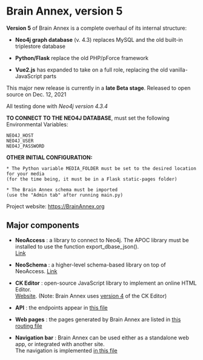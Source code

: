 # Brain Annex, version 5

**Version 5** of Brain Annex is a complete overhaul of its internal structure:

* **Neo4j graph database** (v. 4.3) replaces MySQL and the old built-in triplestore database


* **Python/Flask** replace the old PHP/pForce framework


* **Vue2.js** has expanded to take on a full role, replacing the old vanilla-JavaScript parts

This major new release is currently in a **late Beta stage**.  Released to open source on Dec. 12, 2021

All testing done with *Neo4j version 4.3.4*

**TO CONNECT TO THE NEO4J DATABASE**, must set the following Environmental Variables:

    NEO4J_HOST
    NEO4J_USER
    NEO4J_PASSWORD

**OTHER INITIAL CONFIGURATION:**

    * The Python variable MEDIA_FOLDER must be set to the desired location for your media
    (for the time being, it must be in a Flask static-pages folder)
    
    * The Brain Annex schema must be imported
    (use the "Admin tab" after running main.py) 

Project website: https://BrainAnnex.org

## Major components
* **NeoAccess** : a library to connect to Neo4j.
  The APOC library must be installed to use the function export_dbase_json().  
  [Link](https://github.com/BrainAnnex/brain-annex/tree/main/BrainAnnex/modules/neo_access)


* **NeoSchema** : a higher-level schema-based library on top of NeoAccess.
  [Link](https://github.com/BrainAnnex/brain-annex/blob/main/BrainAnnex/modules/neo_schema/neo_schema.py)
  

* **CK Editor** : open-source JavaScript library to implement an online HTML Editor.  
  [Website](https://www.quackit.com/html/online-html-editor/full/).
  (Note: Brain Annex uses [version 4](https://ckeditor.com/docs/ckeditor4/latest/) of the CK Editor)
  

* **API** : the endpoints appear in [this file](https://github.com/BrainAnnex/brain-annex/blob/main/BrainAnnex/api/BA_api_routing.py)


* **Web pages** : the pages generated by Brain Annex are listed in [this routing file](https://github.com/BrainAnnex/brain-annex/blob/main/BrainAnnex/pages/BA_pages_routing.py)


* **Navigation bar** : Brain Annex can be used either as a standalone web app, or integrated with another site.  
  The navigation is implemented [in this file](https://github.com/BrainAnnex/brain-annex/tree/main/navigation)